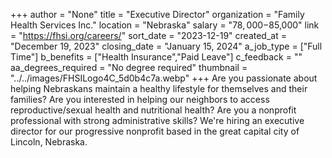 +++
author = "None"
title = "Executive Director"
organization = "Family Health Services Inc."
location = "Nebraska"
salary = "$78,000-$85,000"
link = "https://fhsi.org/careers/"
sort_date = "2023-12-19"
created_at = "December 19, 2023"
closing_date = "January 15, 2024"
a_job_type = ["Full Time"]
b_benefits = ["Health Insurance","Paid Leave"]
c_feedback = ""
aa_degrees_required = "No degree required"
thumbnail = "../../images/FHSILogo4C_5d0b4c7a.webp"
+++
Are you passionate about helping Nebraskans maintain a healthy lifestyle for themselves and their families? Are you interested in helping our neighbors to access reproductive/sexual health and nutritional health? Are you a nonprofit professional with strong administrative skills? We're hiring an executive director for our progressive nonprofit based in the great capital city of Lincoln, Nebraska.